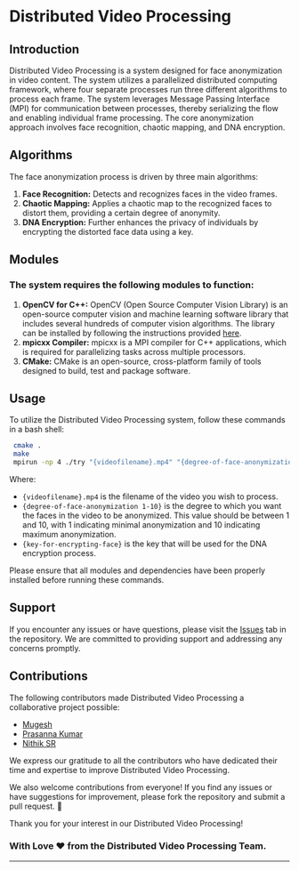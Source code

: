 # Distributed Video Processing

## Introduction

Distributed Video Processing is a system designed for face anonymization in video content. The system utilizes a parallelized distributed computing framework, where four separate processes run three different algorithms to process each frame. The system leverages Message Passing Interface (MPI) for communication between processes, thereby serializing the flow and enabling individual frame processing. The core anonymization approach involves face recognition, chaotic mapping, and DNA encryption.

## Algorithms

The face anonymization process is driven by three main algorithms:

1. **Face Recognition:** Detects and recognizes faces in the video frames.
2. **Chaotic Mapping:** Applies a chaotic map to the recognized faces to distort them, providing a certain degree of anonymity.
3. **DNA Encryption:** Further enhances the privacy of individuals by encrypting the distorted face data using a key.

## Modules

### The system requires the following modules to function:

1. **OpenCV for C++:** OpenCV (Open Source Computer Vision Library) is an open-source computer vision and machine learning software library that includes several hundreds of computer vision algorithms. The library can be installed by following the instructions provided [here](https://docs.opencv.org/4.x/d7/d9f/tutorial_linux_install.html).
2. **mpicxx Compiler:** mpicxx is a MPI compiler for C++ applications, which is required for parallelizing tasks across multiple processors.
3. **CMake:** CMake is an open-source, cross-platform family of tools designed to build, test and package software.

## Usage

To utilize the Distributed Video Processing system, follow these commands in a bash shell:

```bash
 cmake . 
 make
 mpirun -np 4 ./try "{videofilename}.mp4" "{degree-of-face-anonymization 1-10}" "{key-for-encrypting-face}"
```
Where:

- `{videofilename}.mp4` is the filename of the video you wish to process.
- `{degree-of-face-anonymization 1-10}` is the degree to which you want the faces in the video to be anonymized. This value should be between 1 and 10, with 1 indicating minimal anonymization and 10 indicating maximum anonymization.
- `{key-for-encrypting-face}` is the key that will be used for the DNA encryption process.

Please ensure that all modules and dependencies have been properly installed before running these commands.

## Support

If you encounter any issues or have questions, please visit the [Issues](https://github.com/Mug1225/distributed-video-processing/issues) tab in the repository. We are committed to providing support and addressing any concerns promptly.

## Contributions

The following contributors made Distributed Video Processing a collaborative project possible:

- [Mugesh](https://github.com/Mug1225)
- [Prasanna Kumar](https://github.com/prasannakumar227)
- [Nithik SR](https://github.com/Nithik-09)

We express our gratitude to all the contributors who have dedicated their time and expertise to improve Distributed Video Processing.

We also welcome contributions from everyone! If you find any issues or have suggestions for improvement, please fork the repository and submit a pull request. 🚀

Thank you for your interest in our Distributed Video Processing!

### With Love ❤️ from the Distributed Video Processing Team.

--------------------------------------------------------

